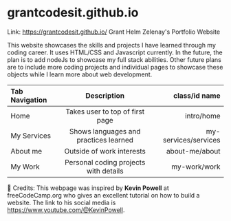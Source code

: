 # grantcodesit.github.io
Link: https://grantcodesit.github.io/
 Grant Helm Zelenay's Portfolio Website

This website showcases the skills and projects I have learned through my coding career. 
It uses HTML/CSS and Javascript currently. In the future, the plan is to add nodeJs to showcase my full stack abilities. 
Other future plans are to include more coding projects and individual pages to showcase these objects while I learn more about web development.

| Tab Navigation    | Description | class/id name    |
| :---        |    :----:   |          ---: |
| Home        | Takes user to top of first page       | intro/home   |
| My Services   | Shows languages and practices learned        | my-services/services      |
| About me   | Outside of work interests        | about-me/about      |
| My Work  | Personal coding projects with details        | my-work/work      |

:mega: Credits: This webpage was inspired by **Kevin Powell** at freeCodeCamp.org who gives an excellent tutorial on how to build a website.
The link to his social media is https://www.youtube.com/@KevinPowell.
